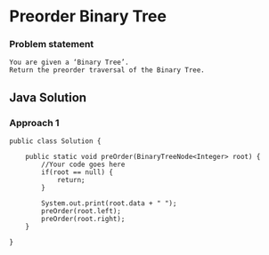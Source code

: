 # Preorder Binary Tree

### Problem statement
```
You are given a ‘Binary Tree’. 
Return the preorder traversal of the Binary Tree.

```
## Java Solution
### Approach 1 
```
public class Solution {

	public static void preOrder(BinaryTreeNode<Integer> root) {
		//Your code goes here
		if(root == null) {
			return;
		}

		System.out.print(root.data + " ");
		preOrder(root.left);
		preOrder(root.right);
	}

}
```


